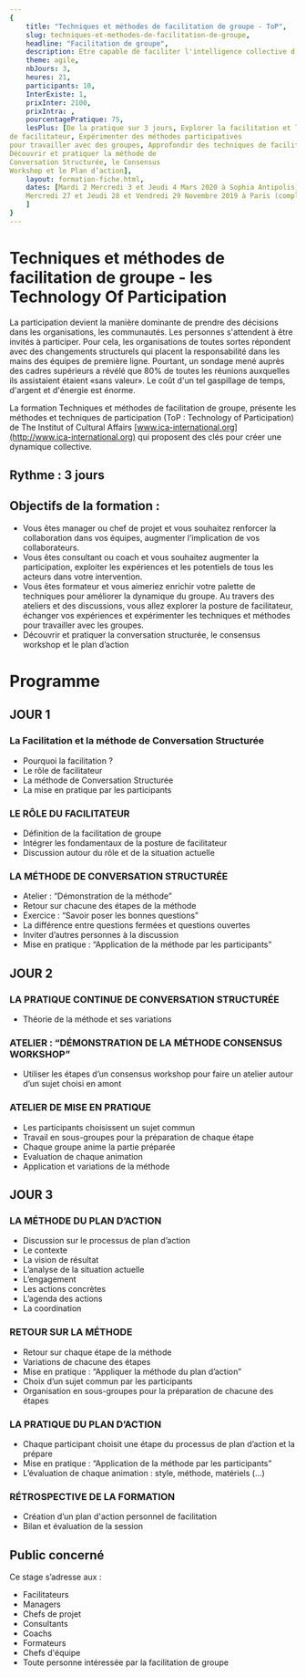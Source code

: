 ```yaml
---
{
	title: "Techniques et méthodes de facilitation de groupe - ToP",
	slug: techniques-et-methodes-de-facilitation-de-groupe, 
	headline: "Facilitation de groupe",
	description: Etre capable de faciliter l'intelligence collective d'un groupe,
	theme: agile,
	nbJours: 3,
	heures: 21,
	participants: 10,
	InterExiste: 1,
	prixInter: 2100,
	prixIntra: ,
	pourcentagePratique: 75,
	lesPlus: [De la pratique sur 3 jours, Explorer la facilitation et la posture
de facilitateur, Expérimenter des méthodes participatives
pour travailler avec des groupes, Approfondir des techniques de facilitation, 
Découvrir et pratiquer la méthode de
Conversation Structurée, le Consensus
Workshop et le Plan d’action],
	layout: formation-fiche.html, 
	dates: [Mardi 2 Mercredi 3 et Jeudi 4 Mars 2020 à Sophia Antipolis,
	Mercredi 27 et Jeudi 28 et Vendredi 29 Novembre 2019 à Paris (complet),
	]
}
---
```

# Techniques et méthodes de facilitation de groupe - les Technology Of Participation ###

La participation devient la manière dominante de prendre des décisions dans les organisations, les communautés. Les personnes s'attendent à être invités à participer. Pour cela, les organisations de toutes sortes répondent avec des changements structurels qui placent la responsabilité dans les mains des équipes de première ligne. Pourtant, un sondage mené auprès des cadres supérieurs a révélé que 80% de toutes les réunions auxquelles ils assistaient étaient «sans valeur». Le coût d'un tel gaspillage de temps, d'argent et d'énergie est énorme.
	
La formation Techniques et méthodes de facilitation de groupe, présente les méthodes et techniques de participation (ToP : Technology of Participation) de The Institut of Cultural Affairs [www.ica-international.org](http://www.ica-international.org) qui proposent des clés pour créer une dynamique collective. 


## Rythme : 3 jours ##

## Objectifs de la formation : ##
* Vous êtes manager ou chef de projet et vous souhaitez renforcer la collaboration dans
  vos équipes, augmenter l’implication de vos collaborateurs.
* Vous êtes consultant ou coach et vous souhaitez augmenter la participation, exploiter les
  expériences et les potentiels de tous les acteurs dans votre intervention.
* Vous êtes formateur et vous aimeriez enrichir votre palette de techniques pour améliorer la
dynamique du groupe. Au travers des ateliers et des discussions, vous
allez explorer la posture de facilitateur, échanger
vos expériences et expérimenter les techniques
et méthodes pour travailler avec les groupes.
* Découvrir et pratiquer la conversation structurée, le consensus workshop et le plan d’action 

# Programme #

## JOUR 1 ##
### La Facilitation et la méthode de Conversation Structurée  ###
* Pourquoi la facilitation ?
* Le rôle de facilitateur
* La méthode de Conversation Structurée
* La mise en pratique par les participants

### LE RÔLE DU FACILITATEUR ###
* Définition de la facilitation de groupe
* Intégrer les fondamentaux de la posture de facilitateur
* Discussion autour du rôle et de la situation actuelle
### LA MÉTHODE DE CONVERSATION STRUCTURÉE ###
* Atelier : “Démonstration de la méthode”
* Retour sur chacune des étapes de la méthode
* Exercice : “Savoir poser les bonnes questions”
* La différence entre questions fermées et questions ouvertes
* Inviter d’autres personnes à la discussion
* Mise en pratique : “Application de la méthode par les participants”

## JOUR 2 ##
### LA PRATIQUE CONTINUE DE CONVERSATION STRUCTURÉE ###
* Théorie de la méthode et ses variations

### ATELIER : “DÉMONSTRATION DE LA MÉTHODE CONSENSUS WORKSHOP” ###
* Utiliser les étapes d’un consensus workshop pour faire un atelier autour d’un sujet choisi en amont

### ATELIER DE MISE EN PRATIQUE ###
* Les participants choisissent un sujet commun
* Travail en sous-groupes pour la préparation de chaque étape
* Chaque groupe anime la partie préparée
* Evaluation de chaque animation
* Application et variations de la méthode

## JOUR 3 ##
### LA MÉTHODE DU PLAN D’ACTION ###
* Discussion sur le processus de plan d’action
* Le contexte
* La vision de résultat
* L’analyse de la situation actuelle
* L’engagement
* Les actions concrètes
* L’agenda des actions
* La coordination

### RETOUR SUR LA MÉTHODE ###
* Retour sur chaque étape de la méthode
* Variations de chacune des étapes
* Mise en pratique : “Appliquer la méthode du plan d’action”
* Choix d’un sujet commun par les participants
* Organisation en sous-groupes pour la préparation de chacune des étapes

### LA PRATIQUE DU PLAN D’ACTION ###
* Chaque participant choisit une étape du processus de plan d’action et la prépare
* Mise en pratique : “Application de la méthode par les participants”
* L’évaluation de chaque animation : style, méthode, matériels (…)

### RÉTROSPECTIVE DE LA FORMATION ###
* Création d’un plan d'action personnel de facilitation
* Bilan et évaluation de la session

## Public concerné ##
Ce stage s’adresse aux : 
* Facilitateurs
* Managers
* Chefs de projet
* Consultants
* Coachs
* Formateurs
* Chefs d'équipe
* Toute personne intéressée par la facilitation de groupe
